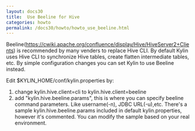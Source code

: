 ```yaml
---
layout: docs30
title:  Use Beeline for Hive
categories: howto
permalink: /docs30/howto/howto_use_beeline.html
---
```


Beeline(https://cwiki.apache.org/confluence/display/Hive/HiveServer2+Clients) is recommended by many venders to replace Hive CLI. By default Kylin uses Hive CLI to synchronize Hive tables, create flatten intermediate tables, etc. By simple configuration changes you can set Kylin to use Beeline instead.

Edit $KYLIN_HOME/conf/kylin.properties by:

  1. change kylin.hive.client=cli to kylin.hive.client=beeline
  2. add "kylin.hive.beeline.params", this is where you can specify beeline command parameters. Like username(-n), JDBC URL(-u),etc. There's a sample kylin.hive.beeline.params included in default kylin.properties, however it's commented. You can modify the sample based on your real environment.

